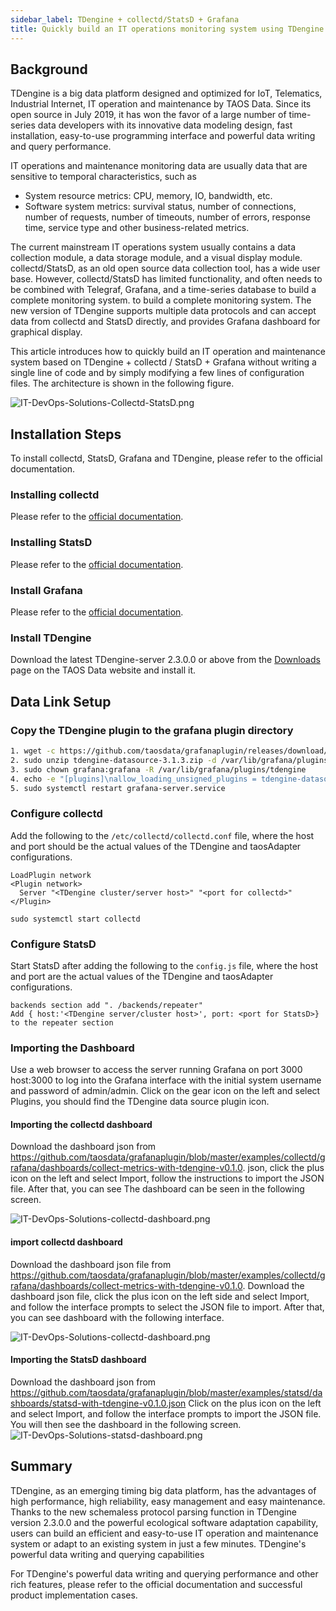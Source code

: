 ```yaml
---
sidebar_label: TDengine + collectd/StatsD + Grafana
title: Quickly build an IT operations monitoring system using TDengine + collectd/StatsD + Grafana
---
```


## Background

TDengine is a big data platform designed and optimized for IoT, Telematics, Industrial Internet, IT operation and maintenance by TAOS Data. Since its open source in July 2019, it has won the favor of a large number of time-series data developers with its innovative data modeling design, fast installation, easy-to-use programming interface and powerful data writing and query performance.

IT operations and maintenance monitoring data are usually data that are sensitive to temporal characteristics, such as

- System resource metrics: CPU, memory, IO, bandwidth, etc.
- Software system metrics: survival status, number of connections, number of requests, number of timeouts, number of errors, response time, service type and other business-related metrics.

The current mainstream IT operations system usually contains a data collection module, a data storage module, and a visual display module. collectd/StatsD, as an old open source data collection tool, has a wide user base. However, collectd/StatsD has limited functionality, and often needs to be combined with Telegraf, Grafana, and a time-series database to build a complete monitoring system.
to build a complete monitoring system. The new version of TDengine supports multiple data protocols and can accept data from collectd and StatsD directly, and provides Grafana dashboard for graphical display.

This article introduces how to quickly build an IT operation and maintenance system based on TDengine + collectd / StatsD + Grafana without writing a single line of code and by simply modifying a few lines of configuration files. The architecture is shown in the following figure.

![IT-DevOps-Solutions-Collectd-StatsD.png](/img/IT-DevOps-Solutions-Collectd-StatsD.png)

## Installation Steps

To install collectd, StatsD, Grafana and TDengine, please refer to the official documentation.

### Installing collectd

Please refer to the [official documentation](https://collectd.org/documentation.shtml).

### Installing StatsD

Please refer to the [official documentation](https://github.com/statsd/statsd).

### Install Grafana

Please refer to the [official documentation](https://grafana.com/grafana/download).

### Install TDengine

Download the latest TDengine-server 2.3.0.0 or above from the [Downloads](http://taosdata.com/cn/all-downloads/) page on the TAOS Data website and install it.

## Data Link Setup

### Copy the TDengine plugin to the grafana plugin directory

```bash
1. wget -c https://github.com/taosdata/grafanaplugin/releases/download/v3.1.3/tdengine-datasource-3.1.3.zip
2. sudo unzip tdengine-datasource-3.1.3.zip -d /var/lib/grafana/plugins/
3. sudo chown grafana:grafana -R /var/lib/grafana/plugins/tdengine
4. echo -e "[plugins]\nallow_loading_unsigned_plugins = tdengine-datasource\n" | sudo tee -a /etc/grafana/grafana.ini
5. sudo systemctl restart grafana-server.service
```

### Configure collectd

Add the following to the `/etc/collectd/collectd.conf` file, where the host and port should be the actual values of the TDengine and taosAdapter configurations.

```
LoadPlugin network
<Plugin network>
  Server "<TDengine cluster/server host>" "<port for collectd>"
</Plugin>

sudo systemctl start collectd
```

### Configure StatsD

Start StatsD after adding the following to the `config.js` file, where the host and port are the actual values of the TDengine and taosAdapter configurations.

```
backends section add ". /backends/repeater"
Add { host:'<TDengine server/cluster host>', port: <port for StatsD>} to the repeater section
```

### Importing the Dashboard

Use a web browser to access the server running Grafana on port 3000 host:3000 to log into the Grafana interface with the initial system username and password of admin/admin.
Click on the gear icon on the left and select Plugins, you should find the TDengine data source plugin icon.

#### Importing the collectd dashboard

Download the dashboard json from https://github.com/taosdata/grafanaplugin/blob/master/examples/collectd/grafana/dashboards/collect-metrics-with-tdengine-v0.1.0. json, click the plus icon on the left and select Import, follow the instructions to import the JSON file. After that, you can see
The dashboard can be seen in the following screen.

![IT-DevOps-Solutions-collectd-dashboard.png](/img/IT-DevOps-Solutions-collectd-dashboard.png)

#### import collectd dashboard

Download the dashboard json file from https://github.com/taosdata/grafanaplugin/blob/master/examples/collectd/grafana/dashboards/collect-metrics-with-tdengine-v0.1.0. Download the dashboard json file, click the plus icon on the left side and select Import, and follow the interface prompts to select the JSON file to import. After that, you can see
dashboard with the following interface.

![IT-DevOps-Solutions-collectd-dashboard.png](/img/IT-DevOps-Solutions-collectd-dashboard.png)

#### Importing the StatsD dashboard

Download the dashboard json from https://github.com/taosdata/grafanaplugin/blob/master/examples/statsd/dashboards/statsd-with-tdengine-v0.1.0.json Click on the plus icon on the left and select Import, and follow the interface prompts to import the JSON file. You will then see the dashboard in the following screen.
![IT-DevOps-Solutions-statsd-dashboard.png](/img/IT-DevOps-Solutions-statsd-dashboard.png)

## Summary

TDengine, as an emerging timing big data platform, has the advantages of high performance, high reliability, easy management and easy maintenance. Thanks to the new schemaless protocol parsing function in TDengine version 2.3.0.0 and the powerful ecological software adaptation capability, users can build an efficient and easy-to-use IT operation and maintenance system or adapt to an existing system in just a few minutes.
TDengine's powerful data writing and querying capabilities

For TDengine's powerful data writing and querying performance and other rich features, please refer to the official documentation and successful product implementation cases.
